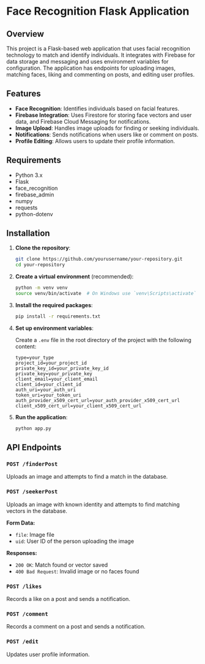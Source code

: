 # Face Recognition Flask Application

## Overview

This project is a Flask-based web application that uses facial recognition technology to match and identify individuals. It integrates with Firebase for data storage and messaging and uses environment variables for configuration. The application has endpoints for uploading images, matching faces, liking and commenting on posts, and editing user profiles.

## Features

- **Face Recognition**: Identifies individuals based on facial features.
- **Firebase Integration**: Uses Firestore for storing face vectors and user data, and Firebase Cloud Messaging for notifications.
- **Image Upload**: Handles image uploads for finding or seeking individuals.
- **Notifications**: Sends notifications when users like or comment on posts.
- **Profile Editing**: Allows users to update their profile information.

## Requirements

- Python 3.x
- Flask
- face_recognition
- firebase_admin
- numpy
- requests
- python-dotenv

## Installation

1. **Clone the repository**:

    ```bash
    git clone https://github.com/yourusername/your-repository.git
    cd your-repository
    ```

2. **Create a virtual environment** (recommended):

    ```bash
    python -m venv venv
    source venv/bin/activate  # On Windows use `venv\Scripts\activate`
    ```

3. **Install the required packages**:

    ```bash
    pip install -r requirements.txt
    ```

4. **Set up environment variables**:

    Create a `.env` file in the root directory of the project with the following content:

    ```plaintext
    type=your_type
    project_id=your_project_id
    private_key_id=your_private_key_id
    private_key=your_private_key
    client_email=your_client_email
    client_id=your_client_id
    auth_uri=your_auth_uri
    token_uri=your_token_uri
    auth_provider_x509_cert_url=your_auth_provider_x509_cert_url
    client_x509_cert_url=your_client_x509_cert_url
    ```

5. **Run the application**:

    ```bash
    python app.py
    ```

## API Endpoints

### `POST /finderPost`

Uploads an image and attempts to find a match in the database.

### `POST /seekerPost`

Uploads an image with known identity and attempts to find matching vectors in the database.

**Form Data:**
- `file`: Image file
- `uid`: User ID of the person uploading the image

**Responses:**
- `200 OK`: Match found or vector saved
- `400 Bad Request`: Invalid image or no faces found

### `POST /likes`

Records a like on a post and sends a notification.

### `POST /comment`

Records a comment on a post and sends a notification.

### `POST /edit`

Updates user profile information.

